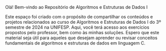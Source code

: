 Olá! Bem-vindo ao Repositório
de Algoritmos e Estruturas de Dados I

 Este espaço foi criado com o propósito de compartilhar os conteúdos e projetos relacionados ao curso de Algoritmos e Estruturas de Dados I do 3º semestre de 2024 na UNIFESP. Aqui, você terá acesso aos exercícios propostos pelo professor, bem como às minhas soluções. Espero que este material seja útil para aqueles que desejam aprender ou revisar conceitos fundamentais de algoritmos e estruturas de dados em linguagem C.
